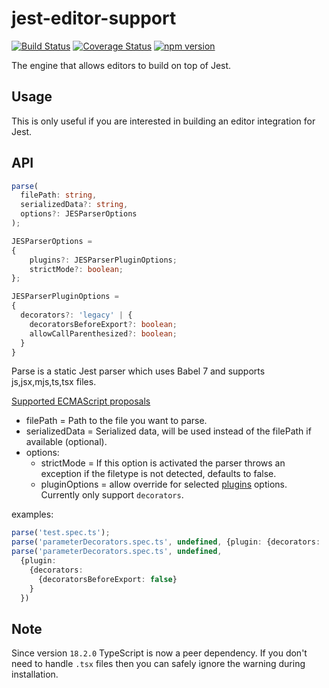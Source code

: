 # jest-editor-support

[![Build Status](https://travis-ci.com/jest-community/jest-editor-support.svg?branch=master)](https://travis-ci.com/jest-community/jest-editor-support) [![Coverage Status](https://coveralls.io/repos/github/jest-community/jest-editor-support/badge.svg?branch=master)](https://coveralls.io/github/jest-community/jest-editor-support?branch=master) [![npm version](https://badge.fury.io/js/jest-editor-support.svg)](https://badge.fury.io/js/jest-editor-support)


The engine that allows editors to build on top of Jest.

## Usage

This is only useful if you are interested in building an editor integration for Jest.

## API
```ts
parse(   
  filePath: string,   
  serializedData?: string,   
  options?: JESParserOptions
);

JESParserOptions = 
{
    plugins?: JESParserPluginOptions;
    strictMode?: boolean;
};

JESParserPluginOptions = 
{
  decorators?: 'legacy' | {
    decoratorsBeforeExport?: boolean;
    allowCallParenthesized?: boolean;
  }
}
```

Parse is a static Jest parser which uses Babel 7 and supports js,jsx,mjs,ts,tsx files.   

[Supported ECMAScript proposals](https://github.com/babel/babel/blob/928b9f8c9518284eac6d0598633f2ec373fc6d0c/packages/babel-parser/typings/babel-parser.d.ts#L97)

- filePath = Path to the file you want to parse.
- serializedData = Serialized data, will be used instead of the filePath if available (optional).
- options: 
  - strictMode = If this option is activated the parser throws an exception if the filetype is not detected, defaults to false.
  - pluginOptions = allow override for selected [plugins](https://babeljs.io/docs/en/babel-parser#plugins) options. Currently only support `decorators`. 

examples:
```ts
parse('test.spec.ts');
parse('parameterDecorators.spec.ts', undefined, {plugin: {decorators: 'legacy'}})
parse('parameterDecorators.spec.ts', undefined, 
  {plugin: 
    {decorators: 
      {decoratorsBeforeExport: false}
    }
  })
```

## Note

Since version `18.2.0` TypeScript is now a peer dependency. If you don't need to handle `.tsx` files then you can safely ignore the warning during installation.
